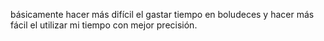básicamente hacer más difícil el gastar tiempo en boludeces y hacer más fácil el utilizar mi tiempo con mejor precisión.